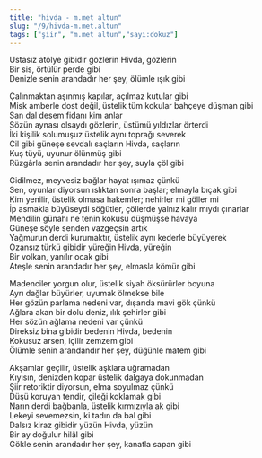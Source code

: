```yaml
---
title: "hivda - m.met altun"
slug: "/9/hivda-m.met.altun"
tags: ["şiir", "m.met altun","sayı:dokuz"]
---
```

Ustasız atölye gibidir gözlerin Hivda, gözlerin  
Bir sis, örtülür perde gibi\
Denizle senin arandadır her şey, ölümle ışık gibi

Çalınmaktan aşınmış kapılar, açılmaz kutular gibi\
Misk amberle dost değil, üstelik tüm kokular bahçeye düşman gibi\
San dal desem fidanı kim anlar\
Sözün aynası olsaydı gözlerin, üstümü yıldızlar örterdi\
İki kişilik solumuşuz üstelik aynı toprağı severek\
Cil gibi güneşe sevdalı saçların Hivda, saçların\
Kuş tüyü, uyunur ölünmüş gibi\
Rüzgârla senin arandadır her şey, suyla çöl gibi

Gidilmez, meyvesiz bağlar hayat ışımaz çünkü\
Sen, oyunlar diyorsun ıslıktan sonra başlar; elmayla bıçak gibi\
Kim yenilir, üstelik olmasa hakemler; nehirler mi göller mi\
İp asmakla büyüseydi söğütler, çöllerde yalnız kalır mıydı çınarlar\
Mendilin günahı ne tenin kokusu düşmüşse havaya\
Güneşe söyle senden vazgeçsin artık\
Yağmurun derdi kurumaktır, üstelik aynı kederle büyüyerek\
Ozansız türkü gibidir yüreğin Hivda, yüreğin\
Bir volkan, yanılır ocak gibi\
Ateşle senin arandadır her şey, elmasla kömür gibi

Madenciler yorgun olur, üstelik siyah öksürürler boyuna\
Ayrı dağlar büyürler, uyumak ölmekse bile\
Her gözün parlama nedeni var, dışarıda mavi gök çünkü\
Ağlara akan bir dolu deniz, ılık şehirler gibi\
Her sözün ağlama nedeni var çünkü\
Direksiz bina gibidir bedenin Hivda, bedenin\
Kokusuz arsen, içilir zemzem gibi\
Ölümle senin arandandır her şey, düğünle matem gibi

Akşamlar geçilir, üstelik aşklara uğramadan\
Kıyısın, denizden kopar üstelik dalgaya dokunmadan\
Şiir retoriktir diyorsun, elma soyulmaz çünkü\
Düşü koruyan tendir, çileği koklamak gibi\
Narın derdi bağbanla, üstelik kırmızıyla ak gibi\
Lekeyi sevemezsin, ki tadın da bal gibi\
Dalsız kiraz gibidir yüzün Hivda, yüzün\
Bir ay doğulur hilâl gibi\
Gökle senin arandadır her şey, kanatla sapan gibi
